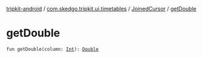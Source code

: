 [tripkit-android](../../index.md) / [com.skedgo.tripkit.ui.timetables](../index.md) / [JoinedCursor](index.md) / [getDouble](./get-double.md)

# getDouble

`fun getDouble(column: `[`Int`](https://kotlinlang.org/api/latest/jvm/stdlib/kotlin/-int/index.html)`): `[`Double`](https://kotlinlang.org/api/latest/jvm/stdlib/kotlin/-double/index.html)
